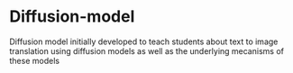 # Diffusion-model
Diffusion model initially developed to teach  students about  text to image translation using diffusion models as well as the underlying mecanisms of these models
